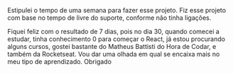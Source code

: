 Estipulei o tempo de uma semana para fazer esse projeto.
Fiz esse projeto com base no tempo de livre do suporte, conforme não tinha ligações. 

Fiquei feliz com o resultado de 7 dias, pois no dia 30, quando comecei a estudar, tinha conhecimento 0 para começar o React, já estou procurando alguns cursos, gostei bastante do Matheus Battisti do Hora de Codar, e também da Rocketseat.
Vou dar uma olhada em qual se encaixa mais no meu tipo de aprendizado.
Obrigado
